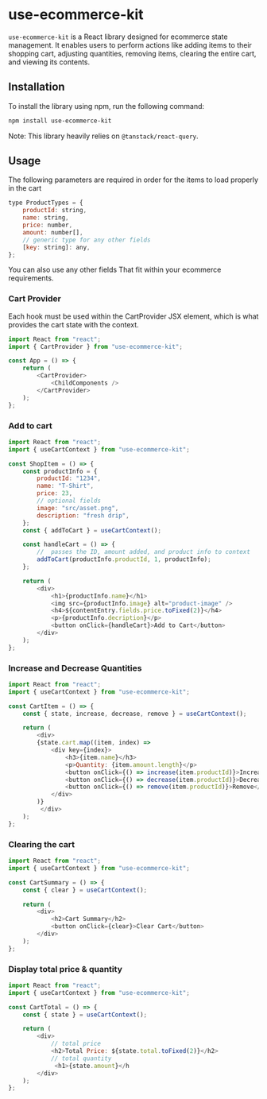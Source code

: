 # use-ecommerce-kit

`use-ecommerce-kit` is a React library designed for ecommerce state management. It enables users to perform actions like adding items to their shopping cart, adjusting quantities, removing items, clearing the entire cart, and viewing its contents.

## Installation

To install the library using npm, run the following command:

```bash
npm install use-ecommerce-kit
```

Note: This library heavily relies on `@tanstack/react-query`.

## Usage
The following parameters are required in order for the items to load properly in the cart

```javascript
type ProductTypes = {
    productId: string,
    name: string,
    price: number,
    amount: number[],
    // generic type for any other fields
    [key: string]: any,
};
```
You can also use any other fields That fit within your ecommerce requirements.

### Cart Provider
Each hook must be used within the CartProvider JSX element, which is what provides the cart state with the context.
```javascript
import React from "react";
import { CartProvider } from "use-ecommerce-kit";

const App = () => {
    return (
        <CartProvider>
            <ChildComponents />
        </CartProvider>
    );
};
```

### Add to cart
```javascript
import React from "react";
import { useCartContext } from "use-ecommerce-kit";

const ShopItem = () => {
    const productInfo = {
        productId: "1234",
        name: "T-Shirt",
        price: 23,
        // optional fields
        image: "src/asset.png",
        description: "fresh drip",
    };
    const { addToCart } = useCartContext();

    const handleCart = () => {
        //  passes the ID, amount added, and product info to context
        addToCart(productInfo.productId, 1, productInfo);
    };

    return (
        <div>
            <h1>{productInfo.name}</h1>
            <img src={productInfo.image} alt="product-image" />
            <h4>${contentEntry.fields.price.toFixed(2)}</h4>
            <p>{productInfo.decription}</p>
            <button onClick={handleCart}>Add to Cart</button>
        </div>
    );
};
```

### Increase and Decrease Quantities
```javascript
import React from "react";
import { useCartContext } from "use-ecommerce-kit";

const CartItem = () => {
    const { state, increase, decrease, remove } = useCartContext();

    return (
        <div>
        {state.cart.map((item, index) =>
            <div key={index}>
                <h3>{item.name}</h3>
                <p>Quantity: {item.amount.length}</p>
                <button onClick={() => increase(item.productId)}>Increase</button>
                <button onClick={() => decrease(item.productId)}>Decrease</button>
                <button onClick={() => remove(item.productId)}>Remove</button>
            </div>
        )}
         </div>
    );
};
```

### Clearing the cart
```javascript
import React from "react";
import { useCartContext } from "use-ecommerce-kit";

const CartSummary = () => {
    const { clear } = useCartContext();

    return (
        <div>
            <h2>Cart Summary</h2>
            <button onClick={clear}>Clear Cart</button>
        </div>
    );
};
```

### Display total price & quantity
```javascript
import React from "react";
import { useCartContext } from "use-ecommerce-kit";

const CartTotal = () => {
    const { state } = useCartContext();

    return (
        <div>
            // total price
            <h2>Total Price: ${state.total.toFixed(2)}</h2>
            // total quantity 
             <h1>{state.amount}</h
        </div>
    );
};
```
